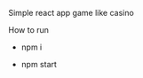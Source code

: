 Simple react app game like casino

How to run

<!-- install all dependencies -->
- npm i 
<!-- run project -->
- npm start
